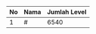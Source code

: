 | No | Nama            | Jumlah Level |
|----|-----------------|--------------|
| 1  | #    |    6540        |
